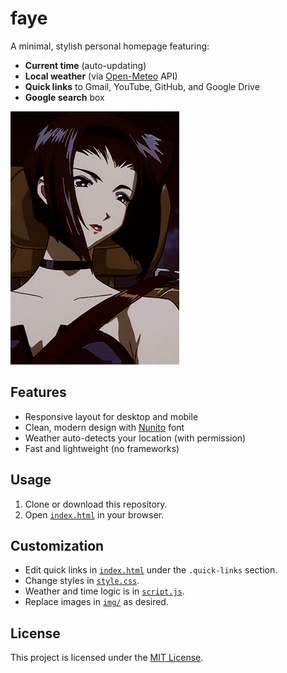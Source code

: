 # faye

A minimal, stylish personal homepage featuring:

- **Current time** (auto-updating)
- **Local weather** (via [Open-Meteo](https://open-meteo.com/) API)
- **Quick links** to Gmail, YouTube, GitHub, and Google Drive
- **Google search** box

![Faye Logo](img/faye.gif)

## Features

- Responsive layout for desktop and mobile
- Clean, modern design with [Nunito](https://fonts.google.com/specimen/Nunito) font
- Weather auto-detects your location (with permission)
- Fast and lightweight (no frameworks)

## Usage

1. Clone or download this repository.
2. Open [`index.html`](index.html) in your browser.

## Customization

- Edit quick links in [`index.html`](index.html) under the `.quick-links` section.
- Change styles in [`style.css`](style.css).
- Weather and time logic is in [`script.js`](script.js).
- Replace images in [`img/`](img) as desired.

## License

This project is licensed under the [MIT License](LICENSE).
